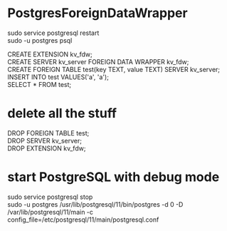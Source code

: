 # PostgresForeignDataWrapper

sudo service postgresql restart  
sudo -u postgres psql

CREATE EXTENSION kv_fdw;  
CREATE SERVER kv_server FOREIGN DATA WRAPPER kv_fdw;  
CREATE FOREIGN TABLE test(key TEXT, value TEXT) SERVER kv_server;  
INSERT INTO test VALUES('a', 'a');  
SELECT * FROM test;  

# delete all the stuff
DROP FOREIGN TABLE test;  
DROP SERVER kv_server;  
DROP EXTENSION kv_fdw;  

# start PostgreSQL with debug mode
sudo service postgresql stop  
sudo -u postgres /usr/lib/postgresql/11/bin/postgres -d 0 -D /var/lib/postgresql/11/main -c config_file=/etc/postgresql/11/main/postgresql.conf  
